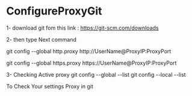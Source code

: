 # ConfigureProxyGit

1- download git fom this link :
https://git-scm.com/downloads

2- then type Next command

git config --global http.proxy http://UserName@ProxyIP:ProxyPort

git config --global https.proxy https://UserName@ProxyIP:ProxyPort


3- Checking Active proxy 
git config --global --list
git config --local --list

To Check Your settings Proxy in git
